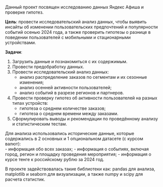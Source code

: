 Данный проект посвящен исследованию данных Яндекс Афиша и проверке гипотез.

**Цель**: провести исследовательский анализ данных, чтобы выявить инсайты об изменении пользовательских предпочтений и популярности событий осенью 2024 года, а также проверить гипотезы о разнице в поведении пользователей с мобильными и стационарными устройствами.  

**Задачи**:   
1. Загрузить данные и познакомиться с их содержимым. 
2. Провести предобработку данных. 
3. Провести исследовательский анализ данных:
    - анализ распределение заказов по сегментам и их сезонные изменения;
    - анализ осенней активности пользователей;
    - анализ событий в разрезе регионов и партнеров.
4. Провести проверку гипотез об активности пользователей на разных типах устройств:
    - гипотеза о среднем количестве заказов;
    - гипотеза о среднем времени между заказами.
5. Сформулировать выводы и рекомендации по проведённому анализу и статистическим тестам.

Для анализа использовались исторические данные, которые содержались в 2 основных и 1 опциональном датасете (с курсом валют):  
    - информация обо всех заказах; 
    - информация о событиях, включая город, регион и площадку проведения мероприятия;
    - информация о курсе тенге к российскому рублю за 2024 год.

В проекте задействовалась такие библиотеки как: pandas для анализа, matplotlib и seaborn для визуализации, а также numpy и scipy для расчета статистик. 

